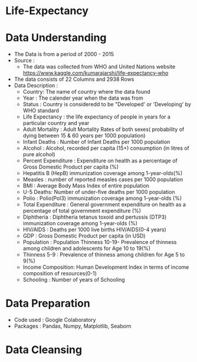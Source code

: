 # Life-Expectancy

# Data Understanding
 * The Data is from a period of 2000 - 2015
 * Source :
   - The data was collected from WHO and United Nations website 
     https://www.kaggle.com/kumarajarshi/life-expectancy-who
 * The data consists of 22 Columns and 2938 Rows
 * Data Description :
   - Country: The name of country where the data found
   - Year : The calender year when the data was from
   - Status : Country is consideredd to be "Developed' or 'Developing' by WHO standard
   - Life Expectancy : the life expectancy of people in years for a particular country and year
   - Adult Mortality : Adult Mortality Rates of both sexes( probability of dying between 15 & 60 years per 1000 population)
   - Infant Deaths : Number of Infant Deaths per 1000 population
   - Alcohol : Alcohol, recorded per capita (15+) consumption (in litres of pure alcohol)
   - Percent Expenditure : Expenditure on health as a percentage of Gross Domestic Product per capita (%)
   - Hepatitis B (HepB) immunization coverage among 1-year-olds(%)
   - Measles : number of reported measles cases per 1000 population
   - BMI : Average Body Mass Index of entire population
   - U-5 Deaths: Number of under-five deaths per 1000 population
   - Polio : Polio(Pol3) immunization coverage among 1-year-olds (%)
   - Total Expenditure : General government expenditure on health as a percentage of total government expenditure (%)
   - Diphtheria : Diphtheria tetanus toxoid and pertussis (DTP3) immunization coverage among 1-year-olds (%)
   - HIV/AIDS : Deaths per 1000 live births HIV/AIDS(0-4 years)
   - GDP : Gross Domestic Product per capita (in USD)
   - Population : Population Thinness 10-19- Prevalence of thinness among children and adolescents for Age 10 to 19(%)
   - Thinness 5-9 : Prevalence of thinness among children for Age 5 to 9(%)
   - Income Composition: Human Development Index in terms of income composition of resources(0-1)
   - Schooling : Number of years of Schooling

# Data Preparation
   * Code used : Google Colaboratory
   * Packages  : Pandas, Numpy, Matplotlib, Seaborn

# Data Cleansing
